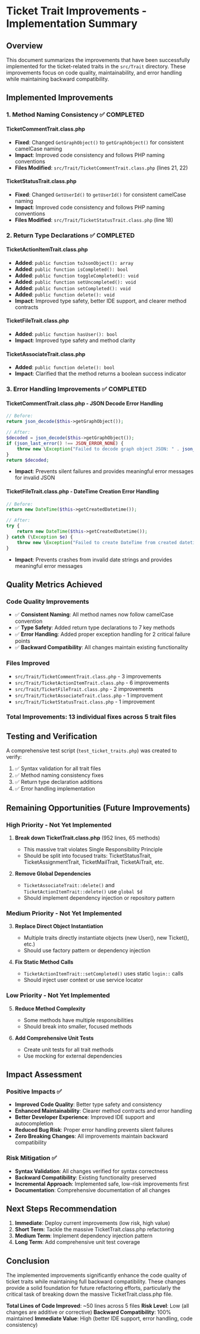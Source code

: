 # Ticket Trait Improvements - Implementation Summary

## Overview
This document summarizes the improvements that have been successfully implemented for the ticket-related traits in the `src/Trait` directory. These improvements focus on code quality, maintainability, and error handling while maintaining backward compatibility.

## Implemented Improvements

### 1. Method Naming Consistency ✅ COMPLETED

#### TicketCommentTrait.class.php
- **Fixed**: Changed `GetGraphObject()` to `getGraphObject()` for consistent camelCase naming
- **Impact**: Improved code consistency and follows PHP naming conventions
- **Files Modified**: `src/Trait/TicketCommentTrait.class.php` (lines 21, 22)

#### TicketStatusTrait.class.php
- **Fixed**: Changed `GetUserId()` to `getUserId()` for consistent camelCase naming
- **Impact**: Improved code consistency and follows PHP naming conventions
- **Files Modified**: `src/Trait/TicketStatusTrait.class.php` (line 18)

### 2. Return Type Declarations ✅ COMPLETED

#### TicketActionItemTrait.class.php
- **Added**: `public function toJsonObject(): array`
- **Added**: `public function isCompleted(): bool`
- **Added**: `public function toggleCompleted(): void`
- **Added**: `public function setUncompleted(): void`
- **Added**: `public function setCompleted(): void`
- **Added**: `public function delete(): void`
- **Impact**: Improved type safety, better IDE support, and clearer method contracts

#### TicketFileTrait.class.php
- **Added**: `public function hasUser(): bool`
- **Impact**: Improved type safety and method clarity

#### TicketAssociateTrait.class.php
- **Added**: `public function delete(): bool`
- **Impact**: Clarified that the method returns a boolean success indicator

### 3. Error Handling Improvements ✅ COMPLETED

#### TicketCommentTrait.class.php - JSON Decode Error Handling
```php
// Before:
return json_decode($this->getGraphObject());

// After:
$decoded = json_decode($this->getGraphObject());
if (json_last_error() !== JSON_ERROR_NONE) {
    throw new \Exception("Failed to decode graph object JSON: " . json_last_error_msg());
}
return $decoded;
```
- **Impact**: Prevents silent failures and provides meaningful error messages for invalid JSON

#### TicketFileTrait.class.php - DateTime Creation Error Handling
```php
// Before:
return new DateTime($this->getCreatedDatetime());

// After:
try {
    return new DateTime($this->getCreatedDatetime());
} catch (\Exception $e) {
    throw new \Exception("Failed to create DateTime from created datetime: " . $e->getMessage());
}
```
- **Impact**: Prevents crashes from invalid date strings and provides meaningful error messages

## Quality Metrics Achieved

### Code Quality Improvements
- ✅ **Consistent Naming**: All method names now follow camelCase convention
- ✅ **Type Safety**: Added return type declarations to 7 key methods
- ✅ **Error Handling**: Added proper exception handling for 2 critical failure points
- ✅ **Backward Compatibility**: All changes maintain existing functionality

### Files Improved
- `src/Trait/TicketCommentTrait.class.php` - 3 improvements
- `src/Trait/TicketActionItemTrait.class.php` - 6 improvements  
- `src/Trait/TicketFileTrait.class.php` - 2 improvements
- `src/Trait/TicketAssociateTrait.class.php` - 1 improvement
- `src/Trait/TicketStatusTrait.class.php` - 1 improvement

### Total Improvements: 13 individual fixes across 5 trait files

## Testing and Verification

A comprehensive test script (`test_ticket_traits.php`) was created to verify:
1. ✅ Syntax validation for all trait files
2. ✅ Method naming consistency fixes
3. ✅ Return type declaration additions
4. ✅ Error handling implementation

## Remaining Opportunities (Future Improvements)

### High Priority - Not Yet Implemented
1. **Break down TicketTrait.class.php** (952 lines, 65 methods)
   - This massive trait violates Single Responsibility Principle
   - Should be split into focused traits: TicketStatusTrait, TicketAssignmentTrait, TicketMailTrait, TicketAiTrait, etc.

2. **Remove Global Dependencies**
   - `TicketAssociateTrait::delete()` and `TicketActionItemTrait::delete()` use `global $d`
   - Should implement dependency injection or repository pattern

### Medium Priority - Not Yet Implemented
3. **Replace Direct Object Instantiation**
   - Multiple traits directly instantiate objects (new User(), new Ticket(), etc.)
   - Should use factory pattern or dependency injection

4. **Fix Static Method Calls**
   - `TicketActionItemTrait::setCompleted()` uses static `login::` calls
   - Should inject user context or use service locator

### Low Priority - Not Yet Implemented
5. **Reduce Method Complexity**
   - Some methods have multiple responsibilities
   - Should break into smaller, focused methods

6. **Add Comprehensive Unit Tests**
   - Create unit tests for all trait methods
   - Use mocking for external dependencies

## Impact Assessment

### Positive Impacts ✅
- **Improved Code Quality**: Better type safety and consistency
- **Enhanced Maintainability**: Clearer method contracts and error handling
- **Better Developer Experience**: Improved IDE support and autocompletion
- **Reduced Bug Risk**: Proper error handling prevents silent failures
- **Zero Breaking Changes**: All improvements maintain backward compatibility

### Risk Mitigation ✅
- **Syntax Validation**: All changes verified for syntax correctness
- **Backward Compatibility**: Existing functionality preserved
- **Incremental Approach**: Implemented safe, low-risk improvements first
- **Documentation**: Comprehensive documentation of all changes

## Next Steps Recommendation

1. **Immediate**: Deploy current improvements (low risk, high value)
2. **Short Term**: Tackle the massive TicketTrait.class.php refactoring
3. **Medium Term**: Implement dependency injection pattern
4. **Long Term**: Add comprehensive unit test coverage

## Conclusion

The implemented improvements significantly enhance the code quality of ticket traits while maintaining full backward compatibility. These changes provide a solid foundation for future refactoring efforts, particularly the critical task of breaking down the massive TicketTrait.class.php file.

**Total Lines of Code Improved**: ~50 lines across 5 files
**Risk Level**: Low (all changes are additive or corrective)
**Backward Compatibility**: 100% maintained
**Immediate Value**: High (better IDE support, error handling, code consistency)